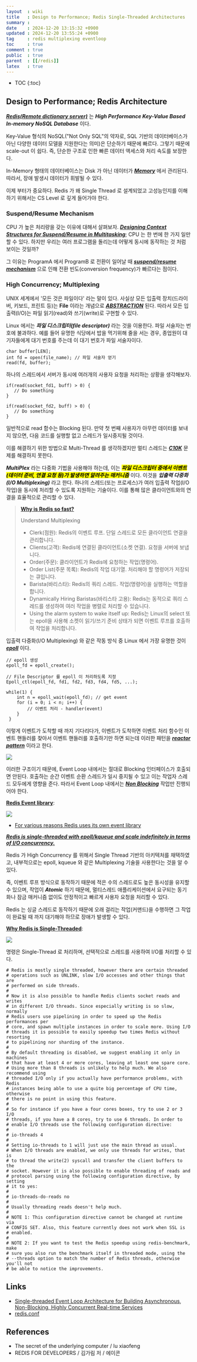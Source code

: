 ```yaml
---
layout  : wiki
title   : Design to Performance; Redis Single-Threaded Architectures
summary : 
date    : 2024-12-20 13:15:32 +0900
updated : 2024-12-20 13:55:24 +0900
tag     : redis multiplexing eventloop
toc     : true
comment : true
public  : true
parent  : [[/redis]]
latex   : true
---
```

* TOC
{:toc}

## Design to Performance; Redis Architecture

___[Redis(Remote dictionary server)](https://redis.io/lp/get-started1/?utm_campaign=gg_s_brand_acq_apac-en_21161918358&utm_source=google&utm_medium=cpc&utm_content=redis_exact&utm_term=&gad_source=1&gclid=CjwKCAiAyJS7BhBiEiwAyS9uNfEM3AehdLxMxH7Z1nVbj8InXzqFL0LkP2sfRpH7youoK_YO1JluSxoC29YQAvD_BwE)___ 는 ___High Performance Key-Value Based In-memory NoSQL Database___ 이다.

Key-Value 형식의 NoSQL("Not Only SQL"의 약자로, SQL 기반의 데이터베이스가 아닌 다양한 데이터 모델을 지원한다는 의미)은 단순하기 때문에 빠르다. 그렇기 때문에 scale-out 이 쉽다.
즉, 단순한 구조로 인한 빠른 데이터 액세스와 처리 속도를 보장한다.

In-Memory 형태의 데이터베이스는 Disk 가 아닌 데이터가 ___[Memory](https://klarciel.net/wiki/operatingsystem/os-pointer/)___ 에서 관리된다. 따라서, 장애 발생시 데이터가 휘발될 수 있다.

이제 부터가 중요하다. Redis 가 왜 Single Thread 로 설계되었고 고성능인지를 이해하기 위해서는 CS Level 로 깊게 들어가야 한다.

### Suspend/Resume Mechanism

CPU 가 높은 처리량을 갖는 이유에 대해서 살펴보자.
___[Designing Context Structures for Suspend/Resume in Multitasking](https://klarciel.net/wiki/operatingsystem/os-multitasking/)___; CPU 는 한 번에 한 가지 일만 할 수 있다.
하지만 우리는 여러 프로그램을 돌리는데 어떻게 동시에 동작하는 것 처럼 보이는 것일까?

그 이유는 ProgramA 에서 ProgramB 로 전환이 일어날 때 ___[suspend/resume mechanism](https://klarciel.net/wiki/kotlin/kotlin-suspend/)___ 으로 인해 전환 빈도(conversion frequency)가 빠르다는 점이다.

### High Concurrency; Multiplexing

UNIX 세계에서 '모든 것은 파일이다' 라는 말이 있다. 사실상 모든 입출력 장치(드라이버, 키보드, 프린트 등)는 __File__ 이라는 개념으로 ___[ABSTRACTION](https://klarciel.net/wiki/architecture/architecture-abstraction/)___ 된다.
따라서 모든 입출력(I/O)는 파일 읽기(read)와 쓰기(write)로 구현할 수 있다.

Linux 에서는 ___파일 디스크립터(file descriptor)___ 라는 것을 이용한다. 파일 서술자는 번호에 불과하다. 
예를 들어 유명한 식당에서 밥을 먹기위해 줄을 서는 경우, 종업원이 대기자들에게 대기 번호를 주는데 이 대기 번호가 파일 서술자이다.

```
char buffer[LEN];
int fd = open(file_name); // 파일 서술자 얻기
read(fd, buffer);
```

하나의 스레드에서 서버가 동시에 여러개의 사용자 요청을 처리하는 상황을 생각해보자.

```
if(read(socket_fd1, buff) > 0) {
   // Do something 
}

if(read(socket_fd2, buff) > 0) {
   // Do something 
}
```

일반적으로 read 함수는 Blocking 된다. 만약 첫 번째 사용자가 아무런 데이터를 보내지 않으면, 다음 코드를 실행할 없고 스레드가 일시중지될 것이다.

이를 해결하기 위한 방법으로 Multi-Thread 를 생각하겠지만 멀티 스레드는 ___[C10K](https://en.wikipedia.org/wiki/C10k_problem)___ 문제를 해결하지 못한다.

___MultiPlex___ 라는 다중화 기법을 사용해야 하는데, 이는 <mark><em><strong>파일 디스크립터 중에서 이벤트(데이터 준비, 연결 요청 등)가 발생하면 알려주는 매커니즘</strong></em></mark> 이다. 
이것을 ___입출력 다중화(I/O Multiplexing)___ 라고 한다. 하나의 스레드(또는 프로세스)가 여러 입출력 작업(I/O 작업)을 동시에 처리할 수 있도록 지원하는 기술이다. 이를 통해 많은 클라이언트와의 연결을 효율적으로 관리할 수 있다.

> __[Why is Redis so fast?](https://medium.com/@tiffany1101/why-is-redis-so-fast-5f21fcbcbeff)__
> 
> Understand Multiplexing
> - Clerk(점원): Redis의 이벤트 루프. 단일 스레드로 모든 클라이언트 연결을 관리합니다.
> - Clients(고객): Redis에 연결된 클라이언트(소켓 연결). 요청을 서버에 보냅니다.
> - Order(주문): 클라이언트가 Redis에 요청하는 작업(명령어).
> - Order List(주문 목록): Redis의 작업 대기열. 처리해야 할 명령어가 저장되는 큐입니다.
> - Barista(바리스타): Redis의 쿼리 스레드. 작업(명령어)을 실행하는 역할을 합니다.
> - Dynamically Hiring Baristas(바리스타 고용): Redis는 동적으로 쿼리 스레드를 생성하여 여러 작업을 병렬로 처리할 수 있습니다.
> - Using the alarm system to wake itself up: Redis는 Linux의 select 또는 epoll을 사용해 소켓이 읽기/쓰기 준비 상태가 되면 이벤트 루프를 호출하여 작업을 처리합니다.

입출력 다중화(I/O Multiplexing) 와 같은 작동 방식 중 Linux 에서 가장 유명한 것이 ___[epoll](https://en.wikipedia.org/wiki/Epoll)___ 이다.

```
// epoll 생성
epoll_fd = epoll_create();

// File Descriptor 를 epoll 이 처리하도록 지정
Epoll_ctl(epoll_fd, fd1, fd2, fd3, fd4, fd5, ...);

while(1) {
    int n = epoll_wait(epoll_fd); // get event
    for (i = 0; i < n; i++) {
        // 이벤트 처리 - handler(event)
    }
 }
```

이렇게 이벤트가 도착할 때 까지 기다리다가, 이벤트가 도착하면 이벤트 처리 함수인 이벤트 핸들러를 찾아서 이벤트 핸들러를 호출하기만 하면 되는데 이러한 패턴을 ___[reactor pattern](https://klarciel.net/wiki/reactive/reactive-eventloop/)___ 이라고 한다.

![](/resource/wiki/redis-single-thread/event-loop.png)

이러한 구조이기 때문에, Event Loop 내에서는 절대로 Blocking 인터페이스가 호출되면 안된다. 호출하는 순간 이벤트 순환 스레드가 일시 중지될 수 있고 이는 작업자 스레드 모두에게 영향을 준다.
따라서 Event Loop 내에서는 ___[Non Blocking](https://klarciel.net/wiki/reactive/reactive-async-nonblocking/#asynchronous-non-blocking-io-aio)___ 작업만 진행되어야 한다.

__[Redis Event library](https://redis.io/docs/latest/operate/oss_and_stack/reference/internals/internals-rediseventlib/)__:

![](/resource/wiki/redis-single-thread/redis-qna.png)

- [For various reasons Redis uses its own event library](https://groups.google.com/g/redis-db/c/tSgU6e8VuNA)

___[Redis is single-threaded with epoll/kqueue and scale indefinitely in terms of I/O concurrency.](https://blog.kennejima.com/post/1226487020/thoughts-on-redis#)___

Redis 가 High Concurrency 를 위해서 Single Thread 기반의 아키텍처를 채택하였고, 내부적으로는 epoll, kqueue 와 같은 Multiplexing 기술을 사용한다는 것을 알 수 있다.

즉, 이벤트 루프 방식으로 동작하기 때문에 적은 수의 스레드로도 높은 동시성을 유지할 수 있으며, 작업이 ___Atomic___ 하기 때문에, 멀티스레드 애플리케이션에서 요구되는 동기화나 잠금 매커니즘 없이도
안정적이고 빠르게 사용자 요청을 처리할 수 있다.

Redis 는 싱글 스레드로 동작하기 때문에 오래 걸리는 작업(커맨드)을 수행하면 그 작업이 완료될 때 까지 대기해야 하므로 장애가 발생할 수 있다.

__[Why Redis is Single-Threaded](https://dev.to/snj/why-redis-is-single-threaded-37p0/comments)__:

![](/resource/wiki/redis-single-thread/redis-6.png)

명령은 Single-Thread 로 처리하며, 선택적으로 스레드를 사용하여 I/O를 처리할 수 있다.

```
# Redis is mostly single threaded, however there are certain threaded
# operations such as UNLINK, slow I/O accesses and other things that are
# performed on side threads.
#
# Now it is also possible to handle Redis clients socket reads and writes
# in different I/O threads. Since especially writing is so slow, normally
# Redis users use pipelining in order to speed up the Redis performances per
# core, and spawn multiple instances in order to scale more. Using I/O
# threads it is possible to easily speedup two times Redis without resorting
# to pipelining nor sharding of the instance.
#
# By default threading is disabled, we suggest enabling it only in machines
# that have at least 4 or more cores, leaving at least one spare core.
# Using more than 8 threads is unlikely to help much. We also recommend using
# threaded I/O only if you actually have performance problems, with Redis
# instances being able to use a quite big percentage of CPU time, otherwise
# there is no point in using this feature.
#
# So for instance if you have a four cores boxes, try to use 2 or 3 I/O
# threads, if you have a 8 cores, try to use 6 threads. In order to
# enable I/O threads use the following configuration directive:
#
# io-threads 4
#
# Setting io-threads to 1 will just use the main thread as usual.
# When I/O threads are enabled, we only use threads for writes, that is
# to thread the write(2) syscall and transfer the client buffers to the
# socket. However it is also possible to enable threading of reads and
# protocol parsing using the following configuration directive, by setting
# it to yes:
#
# io-threads-do-reads no
#
# Usually threading reads doesn't help much.
#
# NOTE 1: This configuration directive cannot be changed at runtime via
# CONFIG SET. Also, this feature currently does not work when SSL is
# enabled.
#
# NOTE 2: If you want to test the Redis speedup using redis-benchmark, make
# sure you also run the benchmark itself in threaded mode, using the
# --threads option to match the number of Redis threads, otherwise you'll not
# be able to notice the improvements.
```

## Links

- [Single-threaded Event Loop Architecture for Building Asynchronous, Non-Blocking, Highly Concurrent Real-time Services](https://scaleyourapp.com/single-threaded/)
- [redis.conf](https://github.com/redis/redis/blob/7.2/redis.conf#L1514~L1517)

## References

- The secret of the underlying computer / lu xiaofeng
- REDIS FOR DEVELOPERS / 김가림 저 / 에이콘